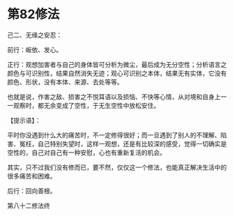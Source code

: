 # 第82修法

己二、无缘之安忍：

前行：皈依、发心。

正行：观想加害者与自己的身体皆可分析为微尘，最后成为无分空性；分析语言之颜色与可识别性，结果自然消失无迹；观心可识别之本体，结果无有实体，它没有颜色、形状，没有本体、来源、去处等等。

也就是说，作害之敌、损害之不悦耳语以及损恼、不快等心情，从对境和自身上一一观察时，都无余变成了空性，于无生空性中放松安住。

【提示语】：

平时你没遇到什么大的痛苦时，不一定修得很好；而一旦遇到了别人的不理解、陷害、冤枉，自己特别失望时，这样一观想，还是有比较深的感受，觉得一切确实是空性的，自己对自己有一种安慰，心也有重新复活的机会。

其实，只不过我们没有修而已，要不然，仅仅这一个修法，也能真正解决生活中的很多痛苦和困难。

后行：回向善根。

第八十二修法终

